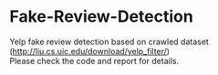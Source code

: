 # Fake-Review-Detection
Yelp fake review detection based on crawled dataset (http://liu.cs.uic.edu/download/yelp_filter/)  
Please check the code and report for details.
